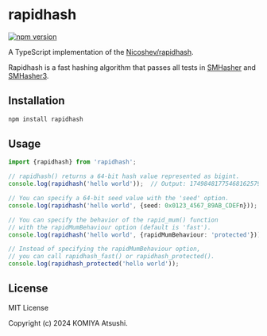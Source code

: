 # rapidhash

[![npm version](https://badge.fury.io/js/rapidhash-js@2x.png)](https://badge.fury.io/js/rapidhash-js)

A TypeScript implementation of the [Nicoshev/rapidhash](https://github.com/Nicoshev/rapidhash).

Rapidhash is a fast hashing algorithm that passes all tests in [SMHasher](https://github.com/rurban/smhasher) and [SMHasher3](https://gitlab.com/fwojcik/smhasher3).

## Installation


```bash
npm install rapidhash
```

## Usage

```typescript
import {rapidhash} from 'rapidhash';

// rapidhash() returns a 64-bit hash value represented as bigint.
console.log(rapidhash('hello world'));  // Output: 17498481775468162579n

// You can specify a 64-bit seed value with the 'seed' option.
console.log(rapidhash('hello world', {seed: 0x0123_4567_89AB_CDEFn}));  // Output: 9400866032237060842n

// You can specify the behavior of the rapid_mum() function
// with the rapidMumBehaviour option (default is 'fast').
console.log(rapidhash('hello world', {rapidMumBehaviour: 'protected'}));  // Output: 16019612682927597028n

// Instead of specifying the rapidMumBehaviour option,
// you can call rapidhash_fast() or rapidhash_protected().
console.log(rapidhash_protected('hello world'));
```

## License

MIT License

Copyright (c) 2024 KOMIYA Atsushi.

